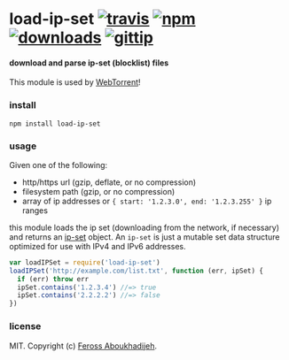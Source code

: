 # load-ip-set [![travis](https://img.shields.io/travis/feross/load-ip-set.svg)](https://travis-ci.org/feross/load-ip-set) [![npm](https://img.shields.io/npm/v/load-ip-set.svg)](https://npmjs.org/package/load-ip-set) [![downloads](https://img.shields.io/npm/dm/load-ip-set.svg)](https://npmjs.org/package/load-ip-set) [![gittip](https://img.shields.io/gittip/feross.svg)](https://www.gittip.com/feross/)

#### download and parse ip-set (blocklist) files

This module is used by [WebTorrent](http://webtorrent.io)!

### install

```
npm install load-ip-set
```

### usage

Given one of the following:

- http/https url (gzip, deflate, or no compression)
- filesystem path (gzip, or no compression)
- array of ip addresses or `{ start: '1.2.3.0', end: '1.2.3.255' }` ip ranges

this module loads the ip set (downloading from the network, if necessary) and returns an [ip-set](https://www.npmjs.org/package/ip-set) object. An `ip-set` is just a mutable set data structure optimized for use with IPv4 and IPv6 addresses.

```js
var loadIPSet = require('load-ip-set')
loadIPSet('http://example.com/list.txt', function (err, ipSet) {
  if (err) throw err
  ipSet.contains('1.2.3.4') //=> true
  ipSet.contains('2.2.2.2') //=> false
})
```

### license

MIT. Copyright (c) [Feross Aboukhadijeh](http://feross.org).
